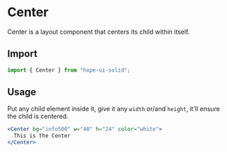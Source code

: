 # Center

Center is a layout component that centers its child within itself.

## Import

```js
import { Center } from "hope-ui-solid";
```

## Usage

Put any child element inside it, give it any `width` or/and `height`, it'll ensure the child is centered.

```jsx
<Center bg="info500" w="40" h="24" color="white">
  This is the Center
</Center>
```
